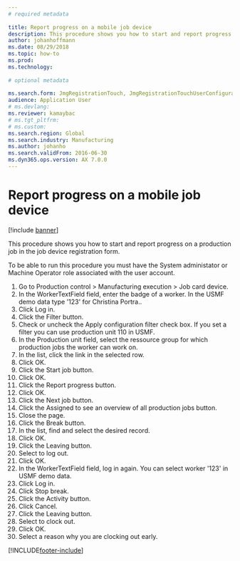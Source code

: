 ```yaml
--- 
# required metadata 
 
title: Report progress on a mobile job device
description: This procedure shows you how to start and report progress on a production job in the job device registration form. 
author: johanhoffmann
ms.date: 08/29/2018
ms.topic: how-to 
ms.prod:  
ms.technology:  
 
# optional metadata 
 
ms.search.form: JmgRegistrationTouch, JmgRegistrationTouchUserConfiguration, JmgRegistrationTouchStart, JmgRegistrationTouchReportFeedback, JmgRegistrationTouchAssignedJobs, JmgRegistrationTouchBreak, JmgRegistrationTouchLeave, JmgRegistrationTouchIndirectActivity, JmgDialogForm, JmgRegistrationTouchReportProgress, JmgFeedbackWizard, JmgJobBundleProdFeedback
audience: Application User 
# ms.devlang:  
ms.reviewer: kamaybac
# ms.tgt_pltfrm:  
# ms.custom:  
ms.search.region: Global
ms.search.industry: Manufacturing
ms.author: johanho
ms.search.validFrom: 2016-06-30 
ms.dyn365.ops.version: AX 7.0.0 
---
```

# Report progress on a mobile job device

[!include [banner](../../includes/banner.md)]

This procedure shows you how to start and report progress on a production job in the job device registration form.



To be able to run this procedure you must have the System administator or Machine Operator role associated with the user account.

1. Go to Production control > Manufacturing execution > Job card device.
2. In the WorkerTextField field, enter the badge of a worker. In the USMF demo data type '123' for Christina Portra..
3. Click Log in.
4. Click the Filter button.
5. Check or uncheck the Apply configuration filter check box. If you set a filter you can use production unit 110 in USMF.
6. In the Production unit field, select the ressource group for which production jobs the worker can work on.
7. In the list, click the link in the selected row.
8. Click OK.
9. Click the Start job button.
10. Click OK.
11. Click the Report progress button.
12. Click OK.
13. Click the Next job button.
14. Click the Assigned to see an overview of all production jobs button.
15. Close the page.
16. Click the Break button.
17. In the list, find and select the desired record.
18. Click OK.
19. Click the Leaving button.
20. Select to log out.
21. Click OK.
22. In the WorkerTextField field, log in again. You can select worker '123' in USMF demo data.
23. Click Log in.
24. Click Stop break.
25. Click the Activity button.
26. Click Cancel.
27. Click the Leaving button.
28. Select to clock out.
29. Click OK.
30. Select a reason why you are clocking out early.



[!INCLUDE[footer-include](../../../includes/footer-banner.md)]